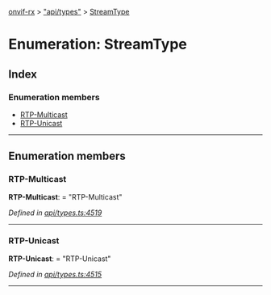 [onvif-rx](../README.md) > ["api/types"](../modules/_api_types_.md) > [StreamType](../enums/_api_types_.streamtype.md)

# Enumeration: StreamType

## Index

### Enumeration members

* [RTP-Multicast](_api_types_.streamtype.md#rtp_multicast)
* [RTP-Unicast](_api_types_.streamtype.md#rtp_unicast)

---

## Enumeration members

<a id="rtp_multicast"></a>

###  RTP-Multicast

**RTP-Multicast**:  = "RTP-Multicast"

*Defined in [api/types.ts:4519](https://github.com/patrickmichalina/onvif-rx/blob/3ab1739/src/api/types.ts#L4519)*

___
<a id="rtp_unicast"></a>

###  RTP-Unicast

**RTP-Unicast**:  = "RTP-Unicast"

*Defined in [api/types.ts:4515](https://github.com/patrickmichalina/onvif-rx/blob/3ab1739/src/api/types.ts#L4515)*

___


